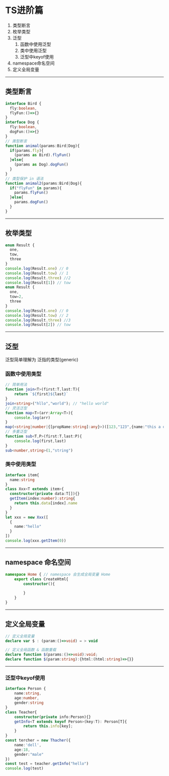 # TS进阶篇

1. 类型断言
2. 枚举类型
3. 泛型
   1. 函数中使用泛型
   2. 类中使用泛型
   3. 泛型中keyof使用
4. namespace命名空间
5. 定义全局变量

---

## 类型断言

```typescript
interface Bird {
  fly:boolean,
  flyFun:()=>{}
}
interface Dog {
  fly:boolean,
  dogFun:()=>{}
}
// 类型断言
function animal(params:Bird|Dog){
  if(params.fly){
    (params as Bird).flyFun()
  }else{
    (params as Dog).dogFun()
  }
}
// 类型保护 in 语法
function animal2(params:Bird|Dog){
  if("flyFun" in params){
    params.flyFun()
  }else{
    params.dogFun()
  }
}
```

---

## 枚举类型

```typescript
enum Result {
  one,
  tow,
  three
}
console.log(Result.one) // 0
console.log(Result.tow) // 1
console.log(Result.three) //2
console.log(Result[1]) // tow
enum Result {
  one,
  tow=2,
  three
}
console.log(Result.one) // 0
console.log(Result.tow) // 2
console.log(Result.three) //3 
console.log(Result[2]) // tow
```

---

## 泛型

泛型简单理解为 泛指的类型(generic)

### 函数中使用类型

```typescript
// 简单用法
function join<T>(first:T,last:T){
    return `${first}${last}`
}
join<string>("hllo","world"); // "hello world"
// 灵活泛型
function map<T>(arr:Array<T>){
    console.log(arr)
}
map(<string|number|{[propName:string]:any}>)([123,"123",{name:"this a object"}])
// 多重泛型
function sub<T,P>(first:T,last:P){
    console.log(first,last)
}
sub<number,string>(1,"string")
```

### 类中使用类型

```typescript
interface item{
  name:string
} 
class Xxx<T extends item>{
  constructor(private data:T[]){}
  getItem(index:number):string{
    return this.data[index].name
  }
}
let xxx = new Xxx([
  {
    name:"hello"
  }
])
console.log(xxx.getItem(0))
```

---

## namespace 命名空间

```typescript
namespace Home { // namespace 会生成全局变量 Home
    export class CreateHtml{
        constructor(){
            
        }
    }
}
```

---

## 定义全局变量

```typescript
// 定义全局变量
declare var $ : (param:()=>void) = > void

// 定义全局函数 & 函数重载 
declare function $(params:()=>void):void;
declare function $(param:string):{html:(html:string)=>{}} 
```

---

### 泛型中keyof使用

```typescript
interface Person {
    name:string,
    age:number,
    gender:string
}
class Teacher{
    constructor(private info:Person){}
    getInfo<T extends keyof Person>(key:T): Person[T]{
        return this.info[key];
    }
}
const tercher = new Thacher({
    name:'dell',
    age:18,
    gender:"male"
})
const test = teacher.getInfo("hello")
console.log(test)

```

